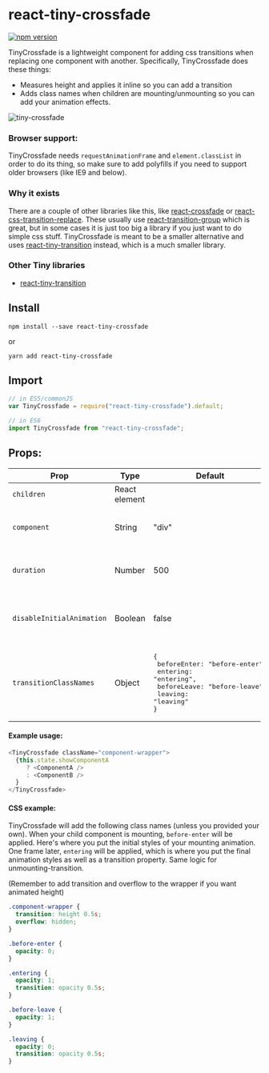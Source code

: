 # react-tiny-crossfade

[![npm version](https://img.shields.io/npm/v/react-tiny-crossfade.svg?style=flat)](https://www.npmjs.com/package/react-tiny-crossfade)

TinyCrossfade is a lightweight component for adding css transitions when replacing one component with another. Specifically, TinyCrossfade does these things:

* Measures height and applies it inline so you can add a transition
* Adds class names when children are mounting/unmounting so you can add your animation effects.

![tiny-crossfade](https://user-images.githubusercontent.com/13281350/37181669-39179b42-232e-11e8-8fba-241760edb1c9.gif)

### Browser support:
TinyCrossfade needs `requestAnimationFrame` and `element.classList` in order to do its thing, so make sure to add polyfills if you need to support older browsers (like IE9 and below).


### Why it exists
There are a couple of other libraries like this, like [react-crossfade](https://github.com/m-anikanov/react-crossfade) or [react-css-transition-replace](https://github.com/marnusw/react-css-transition-replace). These usually use [react-transition-group](https://github.com/reactjs/react-transition-group) which is great, but in some cases it is just too big a library if you just want to do simple css stuff. TinyCrossfade is meant to be a smaller alternative and uses [react-tiny-transition](https://github.com/asbjornh/react-tiny-transition) instead, which is a much smaller library.


### Other Tiny libraries

* [react-tiny-transition](https://github.com/asbjornh/react-tiny-transition)


## Install

```console
npm install --save react-tiny-crossfade
```

or

```console
yarn add react-tiny-crossfade
```


## Import

```javascript
// in ES5/commonJS
var TinyCrossfade = require("react-tiny-crossfade").default;

// in ES6
import TinyCrossfade from "react-tiny-crossfade";
```

## Props:

| Prop         | Type          | Default | Description                                                                       |
| ------------ | ------------- | --------- | --------------------------------------------------------------------------------- |
| `children`   | React element |         | Single React element
| `component`  | String        | "div"   | Type of element used for the wrapper node
| `duration`   | Number        | 500       | The duration of your css transition (milliseconds)                              |
| `disableInitialAnimation` | Boolean | false | Disable the animation when TinyTransition mounts
| `transitionClassNames` | Object        | <pre>{<br>  beforeEnter: "before-enter",<br>  entering: "entering",<br>  beforeLeave: "before-leave",<br>  leaving: "leaving"<br>}</pre>    | Classnames to use when mounting / unmounting |


#### Example usage:

```js
<TinyCrossfade className="component-wrapper">
  {this.state.showComponentA
  	 ? <ComponentA />
  	 : <ComponentB />
  }
</TinyCrossfade>
```


#### CSS example:

TinyCrossfade will add the following class names (unless you provided your own). When your child component is mounting, `before-enter` will be applied. Here's where you put the initial styles of your mounting animation. One frame later, `entering` will be applied, which is where you put the final animation styles as well as a transition property. Same logic for unmounting-transition.

(Remember to add transition and overflow to the wrapper if you want animated height)

```css
.component-wrapper {
  transition: height 0.5s;
  overflow: hidden;
}

.before-enter {
  opacity: 0;
}

.entering {
  opacity: 1;
  transition: opacity 0.5s;
}

.before-leave {
  opacity: 1;
}

.leaving {
  opacity: 0;
  transition: opacity 0.5s;
}
```
